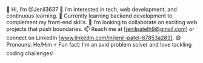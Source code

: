 👋 Hi, I’m @Jenil3637
👀 I’m interested in tech, web development, and continuous learning.
🌱 Currently learning backend development to complement my front-end skills.
💞️ I’m looking to collaborate on exciting web projects that push boundaries.
📫 Reach me at [jenilpatelh9@gmail.com] or connect on LinkedIn [www.linkedin.com/in/jenil-patel-67853a283].
😄 Pronouns: He/Him
⚡ Fun fact: I'm an avid problem solver and love tackling coding challenges!

<!---
Jenil3637/Jenil3637 is a ✨ special ✨ repository because its `README.md` (this file) appears on your GitHub profile.
You can click the Preview link to take a look at your changes.
--->
